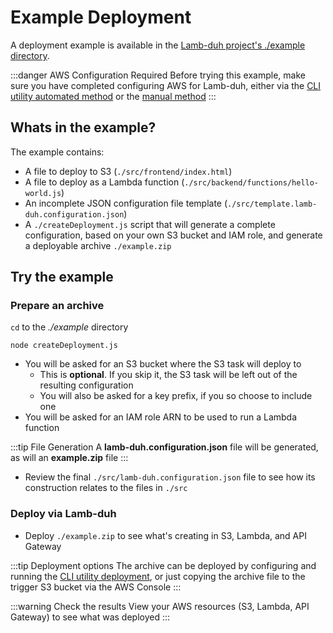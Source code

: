 # Example Deployment

A deployment example is available in the [Lamb-duh project's ./example directory](https://github.com/davehermann/lambduh/tree/master/example).

:::danger AWS Configuration Required
Before trying this example, make sure you have completed configuring AWS for Lamb-duh, either via the [CLI utility automated method](/CLI.md#initial-aws-configuration-automated) or the [manual method](./ManualConfiguration.md#iam-configuration)
:::

## Whats in the example?

The example contains:
+ A file to deploy to S3 (`./src/frontend/index.html`)
+ A file to deploy as a Lambda function (`./src/backend/functions/hello-world.js`)
+ An incomplete JSON configuration file template (`./src/template.lamb-duh.configuration.json`)
+ A `./createDeployment.js` script that will generate a complete configuration, based on your own S3 bucket and IAM role, and generate a deployable archive `./example.zip`

## Try the example

### Prepare an archive

`cd` to the *./example* directory

```shell
node createDeployment.js
```

+ You will be asked for an S3 bucket where the S3 task will deploy to
    + This is **optional**. If you skip it, the S3 task will be left out of the resulting configuration
    + You will also be asked for a key prefix, if you so choose to include one
+ You will be asked for an IAM role ARN to be used to run a Lambda function

:::tip File Generation
A **lamb-duh.configuration.json** file will be generated, as will an **example.zip** file
:::

+ Review the final `./src/lamb-duh.configuration.json` file to see how its construction relates to the files in `./src`

### Deploy via Lamb-duh

+ Deploy `./example.zip` to see what's creating in S3, Lambda, and API Gateway

:::tip Deployment options
The archive can be deployed by configuring and running the [CLI utility deployment](./CLI.md#application-deployment), or just copying the archive file to the trigger S3 bucket via the AWS Console
:::

:::warning Check the results
View your AWS resources (S3, Lambda, API Gateway) to see what was deployed
:::
